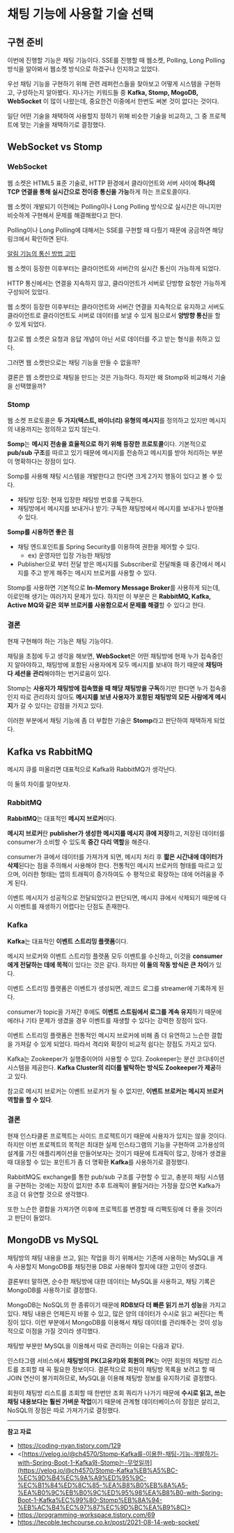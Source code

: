 # 채팅 기능에 사용할 기술 선택

## 구현 준비

이번에 진행할 기능은 채팅 기능이다. SSE를 진행할 때 웹소켓, Polling, Long Polling 방식을 알아봐서 웹소켓 방식으로 하겠구나 인지하고 있었다.

우선 채팅 기능을 구현하기 위해 관련 레퍼런스들을 찾아보고 어떻게 시스템을 구현하고, 구성하는지 알아봤다. 지나가는 키워드들 중 **Kafka, Stomp, MogoDB, WebSocket** 이 많이 나왔는데, 중요한건 이중에서 한번도 써본 것이 없다는 것이다. 

일단 어떤 기술을 채택하여 사용할지 정하기 위해 비슷한 기술을 비교하고, 그 중 프로젝트에 맞는 기술을 채택하기로 결정했다.

## WebSocket vs Stomp

### WebSocket

웹 소켓은 HTML5 표준 기술로, HTTP 환경에서 클라이언트와 서버 사이에 **하나의 TCP 연결을 통해 실시간으로 전이중 통신을 가능**하게 하는 프로토콜이다.

웹 소켓이 개발되기 이전에는 Polling이나 Long Polling 방식으로 실시간은 아니지만 비슷하게 구현해서 문제를 해결해왔다고 한다.

Polling이나 Long Polling에 대해서는 SSE를 구현할 때 다뤘기 때문에 궁금하면 해당 링크에서 확인하면 된다.

[알림 기능의 통신 방법 고민](../알림기능/통신방법.md)

웹 소켓이 등장한 이후부터는 클라이언트와 서버간의 실시간 통신이 가능하게 되었다.

HTTP 통신에서는 연결을 지속하지 않고, 클라이언트가 서버로 단방향 요청만 가능하게 구성되어 있었다.

웹 소켓이 등장한 이후부터는 클라이언트와 서버간 연결을 지속적으로 유지하고 서버도 클라이언트로 클라이언트도 서버로 데이터를 보낼 수 있게 됨으로서 **양방향 통신**을 할 수 있게 되었다.

참고로 웹 소켓은 요청과 응답 개념이 아닌 서로 데이터를 주고 받는 형식을 취하고 있다.

그러면 웹 소켓만으로는 채팅 기능을 만들 수 없을까?

결론은 웹 소켓만으로 채팅을 만드는 것은 가능하다. 하지만 왜 Stomp와 비교해서 기술을 선택했을까?

### Stomp

웹 소켓 프로토콜은 **두 가지(텍스트, 바이너리) 유형의 메시지**를 정의하고 있지만 메시지의 내용까지는 정의하고 있지 않는다.

**Somp**는 **메시지 전송을 효율적으로 하기 위해 등장한 프로토콜**이다. 기본적으로 **pub/sub 구조**를 따르고 있기 때문에 메시지를 전송하고 메시지를 받아 처리하는 부분이 명확하다는 장점이 있다.

Somp를 사용해 채팅 시스템을 개발한다고 한다면 크게 2가지 행동이 있다고 볼 수 있다.

- 채팅방 입장: 현재 입장한 채팅방 번호를 구독한다.
- 채팅방에서 메시지를 보내거나 받기: 구독한 채팅방에서 메시지를 보내거나 받아볼 수 있다.

**Somp를 시용하면 좋은 점**

- 채팅 엔드포인트를 Spring Security를 이용하여 권한을 제어할 수 있다.
    - ex) 운영자만 입장 가능한 채팅방
- Publisher으로 부터 전달 받은 메시지를 Subscriber로 전달해줄 때 중간에서 메시지를 주고 받게 해주는 메시지 브로커를 사용할 수 있다.

Stomp를 사용하면 기본적으로 **In-Memory Message Broker**를 사용하게 되는데, 이로인해 생기는 여러가지 문제가 있다. 하지만 이 부분은 은 **RabbitMQ, Kafka, Active MQ와 같은 외부 브로커를 사용함으로서 문제를 해결**할 수 있다고 한다.

### 결론

현재 구현해야 하는 기능은 채팅 기능이다.

채팅을 초점에 두고 생각을 해보면, **WebSocket**은 어떤 채팅방에 현재 누가 접속중인지 알아야하고, 채팅방에 포함된 사용자에게 모두 메시지를 보내야 하기 때문에 **채팅마다 세션을 관리**해야하는 번거로움이 있다.

Stomp는 **사용자가 채팅방에 접속했을 때 해당 채팅방을 구독**하기만 한다면 누가 접속중인지 따로 관리하지 않아도 **메시지를 보낸 사용자가 포함된 채팅방의 모든 사람에게 메시지**가 갈 수 있다는 강점을 가지고 있다.

이러한 부분에서 채팅 기능에 좀 더 부합한 기술은 **Stomp**라고 판단하여 채택하게 되었다.

## **Kafka vs RabbitMQ**

메시지 큐를 떠올리면 대표적으로 Kafka와 RabbitMQ가 생각난다.

이 둘의 차이를 알아보자.

### **RabbitMQ**

**RabbitMQ**는 대표적인 **메시지 브로커**이다.

**메시지 브로커**란 **publisher가 생성한 메시지를 메시지 큐에 저장**하고, 저장된 데이터를 consumer가 소비할 수 있도록 **중간 다리 역할**을 해준다.

consumer가 큐에서 데이터를 가져가게 되면, 메시지 처리 후 **짧은 시간내에 데이터가 삭제**된다는 점을 주의해서 사용해야 한다. 전통적인 메시지 브로커의 형태를 따르고 있으며, 이러한 형태는 앱의 트래픽이 증가하여도 수 평적으로 확장하는 데에 어려움을 주게 된다.

이벤트 메시지가 성공적으로 전달되었다고 판단되면, 메시지 큐에서 삭제되기 때문에 다시 이벤트를 재생하기 어렵다는 단점도 존재한다.

### Kafka

**Kafka**는 대표적인 **이벤트 스트리밍 플랫폼**이다.

메시지 브로커와 이벤트 스트리밍 플랫폼 모두 이벤트를 수신하고, 이것을 **consumer에게 전달하는 데에 목적**이 있다는 것은 같다. 하지만 **이 둘의 작동 방식은 큰 차이**가 있다.

이벤트 스트리밍 플랫폼은 이벤트가 생성되면, 레코드 로그를 streamer에 기록하게 된다.

consumer가 topic을 가져간 후에도 **이벤트 스트림에서 로그를 계속 유지**하기 때문에 에러나 기타 문제가 생겼을 경우 이벤트를 재생할 수 있다는 강력한 장점이 있다.

이벤트 스트리밍 플랫폼은 전통적인 메시지 브로커에 비해 좀 더 유연하고 느슨한 결합을 가져갈 수 있게 되었다. 따라서 격리와 확장이 비교적 쉽다는 장점도 가지고 있다.

Kafka는 Zookeeper가 실행중이어야 사용할 수 있다. Zookeeper는 분산 코디네이션 시스템을 제공한다. **Kafka Cluster의 리더를 발탁하는 방식도 Zookeeper가 제공**하고 있다.

참고로 메시지 브로커는 이벤트 브로커가 될 수 없지만, **이벤트 브로커는 메시지 브로커 역할을 할 수 있다**.

### 결론

현재 인스타클론 프로젝트는 사이드 프로젝트이기 때문에 사용자가 있지는 않을 것이다. 하지만 이번 프로젝트의 목적은 최대한 실제 인스타그램의 기능을 구현하여 고가용성의 설계를 가진 애플리케이션을 만들어보자는 것이기 때문에 트래픽이 많고, 장애가 생겼을 때 대응할 수 있는 포인트가 좀 더 명확환 **Kafka**를 사용하기로 결정했다.

RabbitMQ도 exchange를 통한 pub/sub 구조를 구현할 수 있고, 충분히 채팅 시스템을 구현하는 것에는 지장이 없지만 추후 트래픽이 몰릴거라는 가정을 잡으면 Kafka가 조금 더 유연할 것으로 생각했다.

또한 느슨한 결합을 가져가면 이후에 프로젝트를 변경할 때 리팩토링에 더 좋을 것이라고 판단이 들었다.

## MongoDB vs MySQL

채팅방의 채팅 내용을 쓰고, 읽는 작업을 하기 위해서는 기존에 사용하는 MySQL을 계속 사용할지 MongoDB를 채팅전용 DB로 사용해야 할지에 대한 고민이 생겼다.

결론부터 말하면, 순수한 채팅방에 대한 데이터는 MySQL을 사용하고, 채팅 기록은 MongoDB를 사용하기로 결정했다.

MongoDB는 NoSQL의 한 종류이기 때문에 **RDB보다 더 빠른 읽기 쓰기 성능**을 가지고 있다. 채팅 내용은 언제든지 바뀔 수 있고, 많은 양의 데이터가 수시로 읽고 써진다는 특징이 있다. 이런 부분에서 MongoDB를 이용해서 채팅 데이터를 관리해주는 것이 성능적으로 이점을 가질 것이라 생각했다.

채팅방 부분만 MySQL을 이용해서 따로 관리하는 이유는 다음과 같다.

인스타그램 서비스에서 **채팅방의 PK(고유키)와 회원의 PK**는 어떤 회원의 채팅방 리스트를 조회할 때 꼭 필요한 정보이다. 결론적으로 회원이 채팅방 목록을 보려고 할 때 JOIN 연산이 불가피하므로, MySQL을 이용해 채팅방 정보를 유지하기로 결정했다.

회원이 채팅방 리스트를 조회할 때 한번만 조회 쿼리가 나가기 때문에 **수시로 읽고, 쓰는 채팅 내용보다는 훨씬 가벼운 작업**이기 때문에 관계형 데이터베이스이 장점은 살리고, NoSQL의 장점은 따로 가져가기로 결정했다.

---

**참고 자료**

- <https://coding-nyan.tistory.com/129>
- <[https://velog.io/@ch4570/Stomp-Kafka를-이용한-채팅-기능-개발하기-with-Spring-Boot-1-Kafka와-Stomp는-무엇일까](https://velog.io/@ch4570/Stomp-Kafka%EB%A5%BC-%EC%9D%B4%EC%9A%A9%ED%95%9C-%EC%B1%84%ED%8C%85-%EA%B8%B0%EB%8A%A5-%EA%B0%9C%EB%B0%9C%ED%95%98%EA%B8%B0-with-Spring-Boot-1-Kafka%EC%99%80-Stomp%EB%8A%94-%EB%AC%B4%EC%97%87%EC%9D%BC%EA%B9%8C)>
- <https://programming-workspace.tistory.com/69>
- <https://tecoble.techcourse.co.kr/post/2021-08-14-web-socket/>
